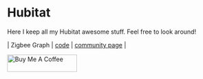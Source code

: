 # Hubitat

Here I keep all my Hubitat awesome stuff. Feel free to look around!

| Zigbee Graph | [code](https://github.com/dan-danache/hubitat/tree/main/zigbee-graph-app) | [community page](https://community.hubitat.com/t/zigbee-visual-render-for-getchildandrouteinfo/119074) |

[<img src="https://cdn.buymeacoffee.com/buttons/v2/default-yellow.png" alt="Buy Me A Coffee" style="height: 40px !important;width: 162px !important">](https://www.buymeacoffee.com/dandanache)
